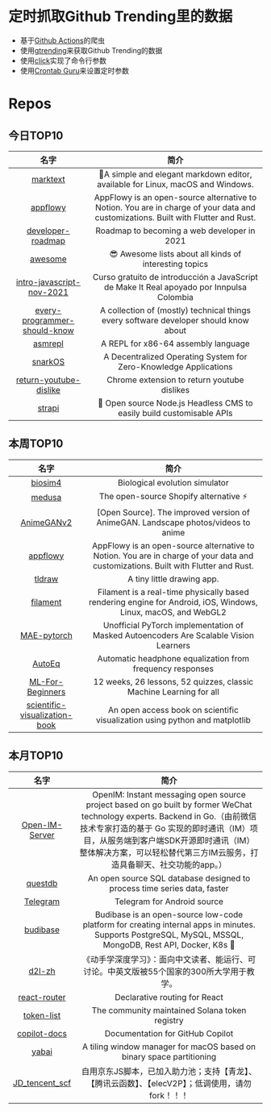 # 定时抓取Github Trending里的数据
* 基于[Github Actions](https://docs.github.com/en/actions)的爬虫
* 使用[gtrending](https://github.com/hedythedev/gtrending)来获取Github Trending的数据
* 使用[click](https://github.com/pallets/click)实现了命令行参数
* 使用[Crontab Guru](https://crontab.guru/)来设置定时参数

# Repos
## 今日TOP10 
<!-- START OF DAILY_TOP10_REPOS -->
| 名字 | 简介 |
| :----: | :----: |
| [marktext](https://github.com/marktext/marktext) | 📝A simple and elegant markdown editor, available for Linux, macOS and Windows. |
| [appflowy](https://github.com/AppFlowy-IO/appflowy) | AppFlowy is an open-source alternative to Notion. You are in charge of your data and customizations. Built with Flutter and Rust. |
| [developer-roadmap](https://github.com/kamranahmedse/developer-roadmap) | Roadmap to becoming a web developer in 2021 |
| [awesome](https://github.com/sindresorhus/awesome) | 😎 Awesome lists about all kinds of interesting topics |
| [intro-javascript-nov-2021](https://github.com/makeitrealcamp/intro-javascript-nov-2021) | Curso gratuito de introducción a JavaScript de Make It Real apoyado por Innpulsa Colombia |
| [every-programmer-should-know](https://github.com/mtdvio/every-programmer-should-know) | A collection of (mostly) technical things every software developer should know about |
| [asmrepl](https://github.com/tenderlove/asmrepl) | A REPL for x86-64 assembly language |
| [snarkOS](https://github.com/AleoHQ/snarkOS) | A Decentralized Operating System for Zero-Knowledge Applications |
| [return-youtube-dislike](https://github.com/Anarios/return-youtube-dislike) | Chrome extension to return youtube dislikes |
| [strapi](https://github.com/strapi/strapi) | 🚀 Open source Node.js Headless CMS to easily build customisable APIs |
<!-- END OF DAILY_TOP10_REPOS -->

## 本周TOP10
<!-- START OF WEEKLY_TOP10_REPOS -->
| 名字 | 简介 |
| :----: | :----: |
| [biosim4](https://github.com/davidrmiller/biosim4) | Biological evolution simulator |
| [medusa](https://github.com/medusajs/medusa) | The open-source Shopify alternative ⚡️ |
| [AnimeGANv2](https://github.com/TachibanaYoshino/AnimeGANv2) | [Open Source]. The improved version of AnimeGAN. Landscape photos/videos to anime |
| [appflowy](https://github.com/AppFlowy-IO/appflowy) | AppFlowy is an open-source alternative to Notion. You are in charge of your data and customizations. Built with Flutter and Rust. |
| [tldraw](https://github.com/tldraw/tldraw) | A tiny little drawing app. |
| [filament](https://github.com/google/filament) | Filament is a real-time physically based rendering engine for Android, iOS, Windows, Linux, macOS, and WebGL2 |
| [MAE-pytorch](https://github.com/pengzhiliang/MAE-pytorch) | Unofficial PyTorch implementation of Masked Autoencoders Are Scalable Vision Learners |
| [AutoEq](https://github.com/jaakkopasanen/AutoEq) | Automatic headphone equalization from frequency responses |
| [ML-For-Beginners](https://github.com/microsoft/ML-For-Beginners) | 12 weeks, 26 lessons, 52 quizzes, classic Machine Learning for all |
| [scientific-visualization-book](https://github.com/rougier/scientific-visualization-book) | An open access book on scientific visualization using python and matplotlib |
<!-- END OF WEEKLY_TOP10_REPOS -->

## 本月TOP10
<!-- START OF MONTHLY_TOP10_REPOS -->
| 名字 | 简介 |
| :----: | :----: |
| [Open-IM-Server](https://github.com/OpenIMSDK/Open-IM-Server) | OpenIM: Instant messaging open source project based on go built by former WeChat technology experts. Backend in Go.（由前微信技术专家打造的基于 Go 实现的即时通讯（IM）项目，从服务端到客户端SDK开源即时通讯（IM）整体解决方案，可以轻松替代第三方IM云服务，打造具备聊天、社交功能的app。） |
| [questdb](https://github.com/questdb/questdb) | An open source SQL database designed to process time series data, faster |
| [Telegram](https://github.com/DrKLO/Telegram) | Telegram for Android source |
| [budibase](https://github.com/Budibase/budibase) | Budibase is an open-source low-code platform for creating internal apps in minutes. Supports PostgreSQL, MySQL, MSSQL, MongoDB, Rest API, Docker, K8s 🚀 |
| [d2l-zh](https://github.com/d2l-ai/d2l-zh) | 《动手学深度学习》：面向中文读者、能运行、可讨论。中英文版被55个国家的300所大学用于教学。 |
| [react-router](https://github.com/remix-run/react-router) | Declarative routing for React |
| [token-list](https://github.com/solana-labs/token-list) | The community maintained Solana token registry |
| [copilot-docs](https://github.com/github/copilot-docs) | Documentation for GitHub Copilot |
| [yabai](https://github.com/koekeishiya/yabai) | A tiling window manager for macOS based on binary space partitioning |
| [JD_tencent_scf](https://github.com/zero205/JD_tencent_scf) | 自用京东JS脚本，已加入助力池；支持【青龙】、【腾讯云函数】、【elecV2P】；低调使用，请勿fork！！！ |
<!-- END OF MONTHLY_TOP10_REPOS -->
